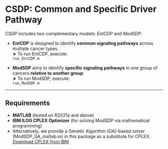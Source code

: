 # CSDP: Common and Specific Driver Pathway

*CSDP* includes two complementary models: *EntCDP* and *ModSDP*.

- **EntCDP** is designed to identify **common signaling pathways** across multiple cancer types.  
  ➤ To run EntCDP, execute:  
  `run_EntCDP.m`

- **ModSDP** aims to identify **specific signaling pathways** in one group of cancers **relative to another group**.  
  ➤ To run ModSDP, execute:  
  `run_ModSDP.m`

---

## Requirements

- **MATLAB** (tested on R2021a and above)
- **IBM ILOG CPLEX Optimizer** (for solving ModSDP via mathematical programming)
- Alternatively, we provide a Genetic Algorithm (GA)-based solver (ModSDP_GA_matlab.m) in this package as a substitute for CPLEX.
  [Download CPLEX from IBM](https://www.ibm.com/products/ilog-cplex-optimization-studio)
